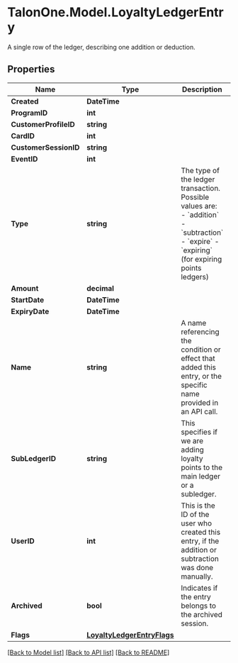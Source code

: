 # TalonOne.Model.LoyaltyLedgerEntry
A single row of the ledger, describing one addition or deduction.
## Properties

Name | Type | Description | Notes
------------ | ------------- | ------------- | -------------
**Created** | **DateTime** |  | 
**ProgramID** | **int** |  | 
**CustomerProfileID** | **string** |  | [optional] 
**CardID** | **int** |  | [optional] 
**CustomerSessionID** | **string** |  | [optional] 
**EventID** | **int** |  | [optional] 
**Type** | **string** | The type of the ledger transaction. Possible values are: - &#x60;addition&#x60; - &#x60;subtraction&#x60; - &#x60;expire&#x60; - &#x60;expiring&#x60; (for expiring points ledgers)  | 
**Amount** | **decimal** |  | 
**StartDate** | **DateTime** |  | [optional] 
**ExpiryDate** | **DateTime** |  | [optional] 
**Name** | **string** | A name referencing the condition or effect that added this entry, or the specific name provided in an API call. | 
**SubLedgerID** | **string** | This specifies if we are adding loyalty points to the main ledger or a subledger. | 
**UserID** | **int** | This is the ID of the user who created this entry, if the addition or subtraction was done manually. | [optional] 
**Archived** | **bool** | Indicates if the entry belongs to the archived session. | [optional] 
**Flags** | [**LoyaltyLedgerEntryFlags**](LoyaltyLedgerEntryFlags.md) |  | [optional] 

[[Back to Model list]](../README.md#documentation-for-models) [[Back to API list]](../README.md#documentation-for-api-endpoints) [[Back to README]](../README.md)

